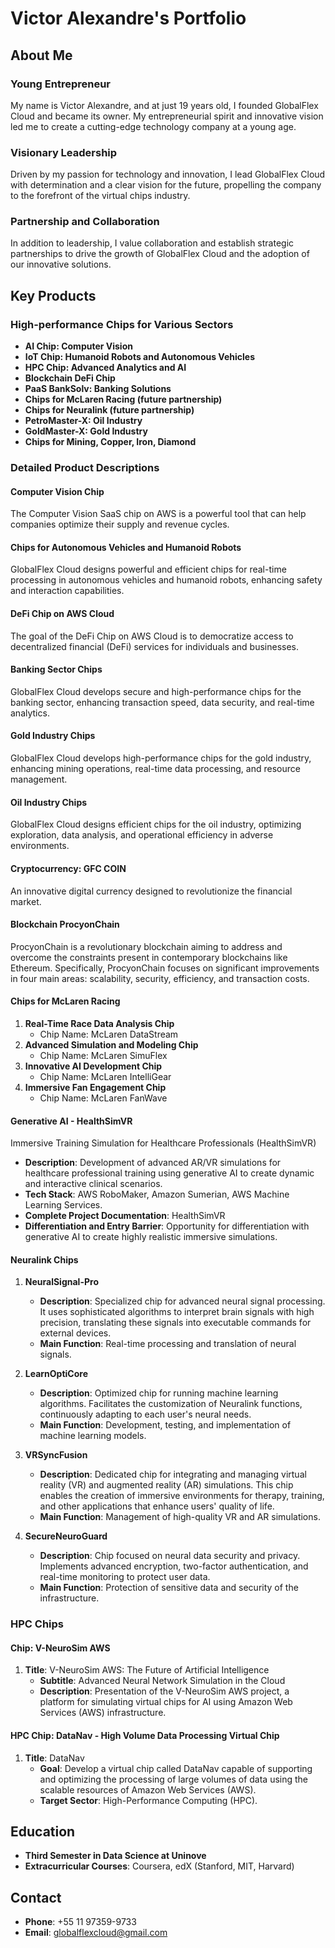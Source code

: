 # Victor Alexandre's Portfolio

## About Me

### Young Entrepreneur
My name is Victor Alexandre, and at just 19 years old, I founded GlobalFlex Cloud and became its owner. My entrepreneurial spirit and innovative vision led me to create a cutting-edge technology company at a young age.

### Visionary Leadership
Driven by my passion for technology and innovation, I lead GlobalFlex Cloud with determination and a clear vision for the future, propelling the company to the forefront of the virtual chips industry.

### Partnership and Collaboration
In addition to leadership, I value collaboration and establish strategic partnerships to drive the growth of GlobalFlex Cloud and the adoption of our innovative solutions.

## Key Products

### High-performance Chips for Various Sectors

- **AI Chip: Computer Vision**
- **IoT Chip: Humanoid Robots and Autonomous Vehicles**
- **HPC Chip: Advanced Analytics and AI**
- **Blockchain DeFi Chip**
- **PaaS BankSolv: Banking Solutions**
- **Chips for McLaren Racing (future partnership)**
- **Chips for Neuralink (future partnership)**
- **PetroMaster-X: Oil Industry**
- **GoldMaster-X: Gold Industry**
- **Chips for Mining, Copper, Iron, Diamond**

### Detailed Product Descriptions

#### Computer Vision Chip
The Computer Vision SaaS chip on AWS is a powerful tool that can help companies optimize their supply and revenue cycles.

#### Chips for Autonomous Vehicles and Humanoid Robots
GlobalFlex Cloud designs powerful and efficient chips for real-time processing in autonomous vehicles and humanoid robots, enhancing safety and interaction capabilities.

#### DeFi Chip on AWS Cloud
The goal of the DeFi Chip on AWS Cloud is to democratize access to decentralized financial (DeFi) services for individuals and businesses.

#### Banking Sector Chips
GlobalFlex Cloud develops secure and high-performance chips for the banking sector, enhancing transaction speed, data security, and real-time analytics.

#### Gold Industry Chips
GlobalFlex Cloud develops high-performance chips for the gold industry, enhancing mining operations, real-time data processing, and resource management.

#### Oil Industry Chips
GlobalFlex Cloud designs efficient chips for the oil industry, optimizing exploration, data analysis, and operational efficiency in adverse environments.

#### Cryptocurrency: GFC COIN
An innovative digital currency designed to revolutionize the financial market.

#### Blockchain ProcyonChain
ProcyonChain is a revolutionary blockchain aiming to address and overcome the constraints present in contemporary blockchains like Ethereum. Specifically, ProcyonChain focuses on significant improvements in four main areas: scalability, security, efficiency, and transaction costs.

#### Chips for McLaren Racing
1. **Real-Time Race Data Analysis Chip**
   - Chip Name: McLaren DataStream
2. **Advanced Simulation and Modeling Chip**
   - Chip Name: McLaren SimuFlex
3. **Innovative AI Development Chip**
   - Chip Name: McLaren IntelliGear
4. **Immersive Fan Engagement Chip**
   - Chip Name: McLaren FanWave

#### Generative AI - HealthSimVR
Immersive Training Simulation for Healthcare Professionals (HealthSimVR)
- **Description**: Development of advanced AR/VR simulations for healthcare professional training using generative AI to create dynamic and interactive clinical scenarios.
- **Tech Stack**: AWS RoboMaker, Amazon Sumerian, AWS Machine Learning Services.
- **Complete Project Documentation**: HealthSimVR
- **Differentiation and Entry Barrier**: Opportunity for differentiation with generative AI to create highly realistic immersive simulations.

#### Neuralink Chips
1. **NeuralSignal-Pro**
   - **Description**: Specialized chip for advanced neural signal processing. It uses sophisticated algorithms to interpret brain signals with high precision, translating these signals into executable commands for external devices.
   - **Main Function**: Real-time processing and translation of neural signals.

2. **LearnOptiCore**
   - **Description**: Optimized chip for running machine learning algorithms. Facilitates the customization of Neuralink functions, continuously adapting to each user's neural needs.
   - **Main Function**: Development, testing, and implementation of machine learning models.

3. **VRSyncFusion**
   - **Description**: Dedicated chip for integrating and managing virtual reality (VR) and augmented reality (AR) simulations. This chip enables the creation of immersive environments for therapy, training, and other applications that enhance users' quality of life.
   - **Main Function**: Management of high-quality VR and AR simulations.

4. **SecureNeuroGuard**
   - **Description**: Chip focused on neural data security and privacy. Implements advanced encryption, two-factor authentication, and real-time monitoring to protect user data.
   - **Main Function**: Protection of sensitive data and security of the infrastructure.

### HPC Chips
#### Chip: V-NeuroSim AWS
1. **Title**: V-NeuroSim AWS: The Future of Artificial Intelligence
   - **Subtitle**: Advanced Neural Network Simulation in the Cloud
   - **Description**: Presentation of the V-NeuroSim AWS project, a platform for simulating virtual chips for AI using Amazon Web Services (AWS) infrastructure.

#### HPC Chip: DataNav - High Volume Data Processing Virtual Chip
1. **Title**: DataNav
   - **Goal**: Develop a virtual chip called DataNav capable of supporting and optimizing the processing of large volumes of data using the scalable resources of Amazon Web Services (AWS).
   - **Target Sector**: High-Performance Computing (HPC).

## Education

- **Third Semester in Data Science at Uninove**
- **Extracurricular Courses**: Coursera, edX (Stanford, MIT, Harvard)

## Contact

- **Phone**: +55 11 97359-9733
- **Email**: [globalflexcloud@gmail.com](mailto:globalflexcloud@gmail.com)
